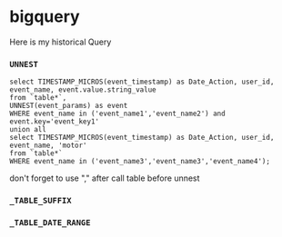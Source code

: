 # bigquery
Here is my historical Query

### `UNNEST`
```
select TIMESTAMP_MICROS(event_timestamp) as Date_Action, user_id, event_name, event.value.string_value
from `table*`,
UNNEST(event_params) as event
WHERE event_name in ('event_name1','event_name2') and event.key='event_key1'
union all
select TIMESTAMP_MICROS(event_timestamp) as Date_Action, user_id, event_name, 'motor'
from `table*`
WHERE event_name in ('event_name3','event_name3','event_name4');
```
don't forget to use "," after call table before unnest

### `_TABLE_SUFFIX`

### `_TABLE_DATE_RANGE`
